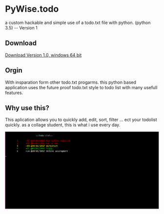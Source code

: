 # PyWise.todo
a custom hackable and simple use of a todo.txt file with python. (python 3.5) -- Version 1

## Download
[Download Version 1.0, windows 64 bit](https://drive.google.com/uc?export=download&id=0B_rNg28pLcCvbW0zRUItS25pNlU?)

## Orgin
With insparation form other todo.txt progarms. this python based application uses the future proof todo.txt style to todo list with many usefull features. 

## Why use this?
This aplication allows you to quickly add, edit, sort, filter ... ect your todolist quickly. as a collage student, this is what i use every day. 

![alt tag](https://github.com/samuellando/PyWise.todo/blob/master/Capture.PNG)
